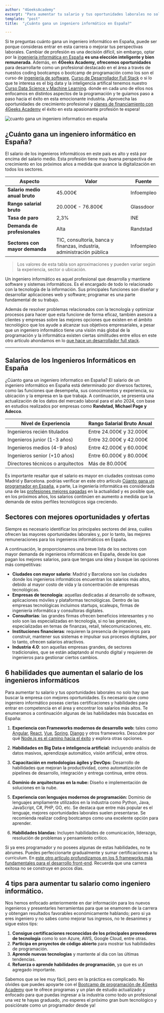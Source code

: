 ```yaml
---
author: "4GeeksAcademy"
excerpt: "Para aumentar tu salario y tus oportunidades laborales no solo hay que buscar la empresa con mejores oportunidades. Es necesario que como ingeniero informático poseas ciertas certificaciones y habilidades para entrar en competencia en el área y encontrar los salarios más altos..."
template: "post"
title:  "¿Cuánto gana un ingeniero informático en España?"

---
```


Si te preguntas cuánto gana un ingeniero informático en España, puede ser porque consideras entrar en esta carrera o mejorar tus perspectivas laborales. Cambiar de profesión es una decisión difícil, sin embargo, optar por la [ingeniería informática en España](https://4geeksacademy.com/es/coding-bootcamps/ingenieria-de-software-programacion) **es una elección inteligente y bien remunerada**. Además, en **4Geeks Academy, ofrecemos oportunidades** para desarrollarte como un profesional destacado en el área a través de nuestos coding bootcamps o bootcamp de programación como los son el curso de [ingeniería de software](https://4geeksacademy.com/es/coding-bootcamps/ingenieria-de-software-programacion), [Curso de Desarrollador Full Stack](https://4geeksacademy.com/es/coding-bootcamps/desarrollador-full-stack) o si lo que te interesa es el big data y la inteligencia artifical tenemos nuestro [Curso Data Science y Machine Learning](https://4geeksacademy.com/es/coding-bootcamps/curso-datascience-machine-learning). donde en cada uno de ellos nos enfocamos en distintos aspectos de la programación y te guiamos paso a paso hacia el éxito en esta emocionante industria. ¡Aprovecha las oportunidades de crecimiento profesional y [planes de financiamiento con 4Geeks Academy](https://4geeksacademy.com/es/financiacion) el éxito en esta apasionante profesión te espera!

![cuanto gana un ingeniero informatico en españa](https://breathecode.herokuapp.com/v1/media/file/software-developer-picture-jpg)

## ¿Cuánto gana un ingeniero informático en España?

El salario de los ingenieros informáticos en este país es alto y está por encima del salario medio. Esta profesión tiene muy buena perspectiva de crecimiento en los próximos años a medida que avance la digitalización en todos los sectores. 



| **Aspecto**                        | **Valor**                        | **Fuente**                                          |
| ------------------------------ | ---------------------------- | ----------------------------------------------- |
| **Salario medio anual bruto**      | 45.000€                      | Infoempleo                                      |
| **Rango salarial bruto**           | 20.000€ - 76.800€            | Glassdoor                                       |
| **Tasa de paro**                   | 2,3%                         | INE                                             |
| **Demanda de profesionales**       | Alta                         | Randstad                                        |
| **Sectores con mayor demanda**     | TIC, consultoría, banca y finanzas, industria, administración pública | Infoempleo |
>Los valores de esta tabla son aproximaciones y pueden variar según la experiencia, sector  o ubicación.


Un ingeniero informático es aquel profesional que desarrolla y mantiene software y sistemas informáticos. Es el encargado de todo lo relacionado con la tecnología de la información. Sus principales funciones son diseñar y desarrollar aplicaciones web y software; programar es una parte fundamental de su trabajo. 

Además de resolver problemas relacionados con la tecnología y optimizar procesos para hacer que esta funcione de forma eficaz, también asesora a clientes y empresas sobre las mejores opciones que existen en el ámbito tecnológico que los ayude a alcanzar sus objetivos empresariales, a pesar que un ingeniero informático tiene una visión más global de la programación y la informática existen ciertas similitudes entre ellos en este otro artículo ahondamos en lo [que hace un desarrollador full stack](https://4geeksacademy.com/es/desarrollador-full-stack/desarrollador-full-stack-developer). 

---

## Salarios de los Ingenieros Informáticos en España

¿Cúanto gana un ingeniero informatico en España?  El salario de un ingeniero informático en España está determinado por diversos factores, como las funciones que desempeña, sus conocimientos y experiencia, su ubicación y la empresa en la que trabaja. A continuación, se presenta una actualización de los datos del mercado laboral para el año 2024, con base en estudios realizados por empresas como **Randstad, Michael Page y Adecco**.

| Nivel de Experiencia               | Rango Salarial Bruto Anual      |
| ---------------------------------- | ------------------------------- |
| Ingenieros recién titulados        | Entre 24.000€ y 32.000€         |
| Ingenieros junior (1-3 años)       | Entre 32.000€ y 42.000€         |
| Ingenieros medios (4-9 años)       | Entre 42.000€ y 60.000€         |
| Ingenieros senior (+10 años)       | Entre 60.000€ y 80.000€         |
| Directores técnicos o arquitectos  | Más de 80.000€                 |


Es importante resaltar que el salario es mayor en ciudades costosas como Madrid y Barcelona. podrías verificar en este otro articulo [Cúanto gana un programador en España](https://4geeksacademy.com/es/cuanto-gana-un-programador/cuanto-gana-un-programador-en-espana), a parte,  La ingeniería informática es considerada una de las [profesiones mejores pagadas](https://4geeksacademy.com/es/carrera-de-programacion/carrera-de-programacion-es) en la actualidad y es posible que, en los próximos años, los salarios continúen en aumento a medida que la demanda de estos perfiles tecnológicos siga creciendo.

## Sectores con mejores oportunidades y ofertas

Siempre es necesario identificar los principales sectores del área, cuáles ofrecen las mayores oportunidades laborales y, por lo tanto, las mejores remuneraciones para los ingenieros informáticos en España.

A continuación, le proporcionamos una breve lista de los sectores con mayor demanda de ingenieros informáticos en España, desde los que pagan los mejores salarios, para que tengas una idea y busque las opciones más competitivas: 

- **Ciudades con mayor salario**: Madrid y Barcelona son las ciudades donde los ingenieros informáticos encuentran los salarios más altos, debido al mayor costo de vida y la concentración de empresas tecnológicas.
- **Empresas de tecnología**: aquellas dedicadas al desarrollo de software, aplicaciones móviles y plataformas tecnológicas. Dentro de las empresas tecnológicas incluimos startups, scaleups, firmas de ingeniería informática y consultoras digitales. 
- **Consultorías**: las grandes firmas ofrecen beneficios interesantes y no solo son las especializadas en tecnología, si no las generales, especializadas en temas de finanzas, retail, telecomunicaciones, etc. 
- **Instituciones financieras**: requieren la presencia de ingenieros para construir, mantener sus sistemas e impulsar sus procesos digitales, por lo tanto, ofrecen salarios atractivos. 
- **Industria 4.0**: son aquellas empresas grandes, de sectores tradicionales, que se están adaptando al mundo digital y requieren de ingenieros para gestionar ciertos cambios. 

## 6 habilidades que aumentan el salario de los ingenieros informáticos

Para aumentar tu salario y tus oportunidades laborales no solo hay que buscar la empresa con mejores oportunidades. Es necesario que como ingeniero informático poseas ciertas certificaciones y habilidades para entrar en competencia en el área y encontrar los salarios más altos.
 Te enumeramos a continuación algunas de las habilidades más buscadas en España: 


1. **Experiencia con Frameworks modernos de desarrollo web:** tales como [Angular](https://angular.io/), [React](https://reactjs.org/), [Vue](https://vuejs.org/), [Spring](https://spring.io/), [Django](https://www.djangoproject.com/) y otros frameworks. Descubre por qué [Node.js es el camino hacia el éxito](https://4geeksacademy.com/es/aprender-a-programar/nodejs-el-camino-hacia-el-exito-de-la-programacion-back-end) y explora otras opciones.

2. **Habilidades en Big Data e inteligencia artificial:** incluyendo análisis de datos masivos, aprendizaje automático, visión artificial, entre otros.

3. **Capacitación en metodologías ágiles y DevOps:** Desarrollo de habilidades que mejoran la productividad, como automatización de pipelines de desarrollo, integración y entrega continua, entre otros.

4. **Dominio de arquitecturas en la nube:** Diseño e implementación de soluciones en la nube.

5. **Experiencia con lenguajes modernos de programación:** Dominio de lenguajes ampliamente utilizados en la industria como Python, Java, JavaScript, C#, PHP, GO, etc. Se destaca que entre más popular es el lenguaje, mejores oportunidades laborales suelen presentarse. Se recomienda realizar coding bootcamps como una excelente opción para aprender.

6. **Habilidades blandas:** Incluyen habilidades de comunicación, liderazgo, resolución de problemas y pensamiento crítico.

Si ya eres programador y no posees algunas de estas habilidades, no te abrumes. Puedes perfeccionarte gradualmente y sumar certificaciones a tu currículum. En [este otro artículo profundizamos en los 5 frameworks más fundamentales para el desarrollo front-end](https://4geeksacademy.com/es/aprender-a-programar/los-5-frameworks-fundamentales-para-frontend). Recuerda que una carrera exitosa no se construye en pocos días.


## 4 tips para aumentar tu salario como ingeniero informático. 

Nos hemos enfocado anteriormente en dar información para los nuevos ingenieros y presentarles herramientas para que se enamoren de la carrera y obtengan resultados favorables económicamente hablando; pero si ya eres ingeniero y no sabes como mejorar tus ingresos, no te desanimes y sigue estos tips: 

1. **Consigue certificaciones reconocidas de los principales proveedores de tecnología** como lo son Azure, AWS, Google Cloud, entre otras. 
2. **Participa en proyectos de código abierto** para mostrar tus habilidades de programación. 
3. **Aprende nuevas tecnologías** y mantente al día con las últimas tendencias. 
4. **Refuerza o aprende habilidades de programación**, ya que es un agregado importante. 

Sabemos que se lee muy fácil, pero en la práctica es complicado. No olvides que puedes apoyarte con el [Bootcamp de programación de 4Geeks Academy](https://4geeksacademy.com/es/curso-de-programacion-desde-cero) que te ofrece programas y un plan de estudio actualizado y enfocado para que puedas ingresar a la industria como todo un profesional una vez te hayas graduado, ¡no esperes el próximo gran bum tecnológico y posiciónate como un programador desde ya! 
 

